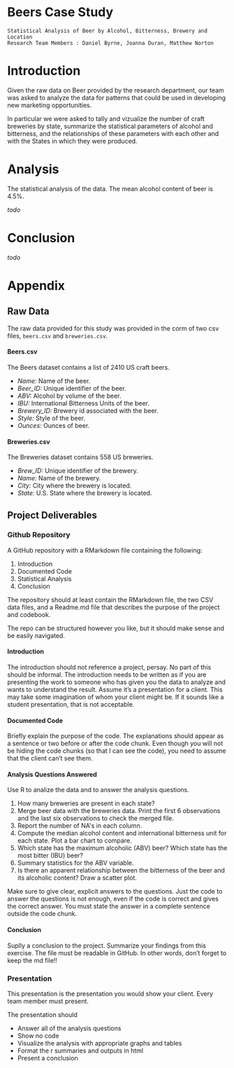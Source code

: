 # Beers Case Study
    Statistical Analysis of Beer by Alcohol, Bitterness, Brewery and Location 
    Research Team Members : Daniel Byrne, Joanna Duran, Matthew Norton

# Introduction
Given the raw data on Beer provided by the research department, our team was asked to analyze the data for patterns that could be used in developing new marketing opportunities.

In particular we were asked to tally and vizualize the number of craft breweries by state, summarize the statistical parameters of alcohol and bitterness, and the relationships of these parameters with each other and with the States in which they were produced. 

# Analysis
The statistical analysis of the data.
The mean alcohol content of beer is 4.5%.


*todo*

# Conclusion
*todo*

# Appendix
## Raw Data
The raw data provided for this study was provided in the corm of two csv files, `beers.csv` and `breweries.csv`.

#### Beers.csv
The Beers dataset contains a list of 2410 US craft beers.

- *Name:* Name of the beer.
- *Beer_ID:* Unique identifier of the beer.
- *ABV:* Alcohol by volume of the beer.
- *IBU:* International Bitterness Units of the beer.
- *Brewery_ID:* Brewery id associated with the beer.
- *Style:* Style of the beer.
- *Ounces:* Ounces of beer.

#### Breweries.csv
The Breweries dataset contains 558 US breweries. 

- *Brew_ID:* Unique identifier of the brewery.
- *Name:* Name of the brewery.
- *City:* City where the brewery is located.
- *State:* U.S. State where the brewery is located.

## Project Deliverables

### Github Repository
A GitHub repository with a RMarkdown file containing the following:
1. Introduction
2. Documented Code
3. Statistical Analysis
4. Conclusion

The repository should at least contain the RMarkdown file,
the two CSV data files, and a Readme.md file that describes the purpose of
the project and codebook. 

The repo can be structured however you like, but it should make sense and be easily navigated.

#### Introduction
The introduction should not reference a project, persay. No part of this should be informal. 
The introduction needs to be written as if you are presenting the work to someone who has given
you the data to analyze and wants to understand the result. Assume it’s a presentation for a
client. This may take some imagination of whom your client might be. If it sounds like a student
presentation, that is not acceptable.

#### Documented Code
Briefly explain the purpose of the code. The explanations should appear as a sentence or two before
or after the code chunk. Even though you will not be hiding the code chunks (so that I can see the
code), you need to assume that the client can’t see them.

#### Analysis Questions Answered
Use R to analize the data and to answer the analysis questions.

1.	How many breweries are present in each state?
2.	Merge beer data with the breweries data. Print the first 6 observations and the last six observations to check the merged file.
3.	Report the number of NA's in each column.
4.	Compute the median alcohol content and international bitterness unit for each state. Plot a bar chart to compare.
5.	Which state has the maximum alcoholic (ABV) beer? Which state has the most bitter (IBU) beer?
6.	Summary statistics for the ABV variable.
7.	Is there an apparent relationship between the bitterness of the beer and its alcoholic content? Draw a scatter plot.


Make sure to give clear, explicit answers to the questions. Just the code to answer the questions is
not enough, even if the code is correct and gives the correct answer. You must state the answer in a
complete sentence outside the code chunk.

#### Conclusion 
Suplly a conclusion to the project. Summarize your findings from this exercise. The file must be
readable in GitHub. In other words, don’t forget to keep the md file!!


### Presentation
This presentation is the presentation you would show your client. Every team member must present. 

The presentation should
- Answer all of the analysis questions
- Show no code
- Visualize the analysis with appropriate graphs and tables 
- Format the r summaries and outputs in html
- Present a conclusion

